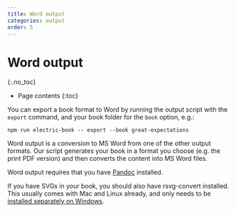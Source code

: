 ```yaml
---
title: Word output
categories: output
order: 5
---
```


# Word output
{:.no_toc}

* Page contents
{:toc}

You can export a book format to Word by running the output script with the `export` command, and your book folder for the `book` option, e.g.:

```shell
npm run electric-book -- export --book great-expectations
```

Word output is a conversion to MS Word from one of the other output formats. Our script generates your book in a format you choose (e.g. the print PDF version) and then converts the content into MS Word files.

Word output requires that you have [Pandoc](https://pandoc.org/) installed.

If you have SVGs in your book, you should also have rsvg-convert installed. This usually comes with Mac and Linux already, and only needs to be [installed separately on Windows](https://community.chocolatey.org/packages/rsvg-convert).
